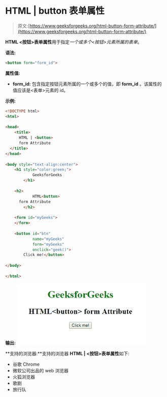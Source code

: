 # HTML | button 表单属性

> 原文:[https://www.geeksforgeeks.org/html-button-form-attribute/](https://www.geeksforgeeks.org/html-button-form-attribute/)

**HTML <按钮>表单属性**用于指定*一个或多个<按钮>元素所属的表单*。

**语法:**

```html
<button form="form_id"> 
```

**属性值:**

*   **form_id:** 包含指定按钮元素所属的一个或多个的值，即 **form_id** 。该属性的值应该是<表单>元素的 id。

**示例:**

```html
<!DOCTYPE html>
<html>

<head>
    <title>
      HTML | <button> 
      form Attribute
  </title>
</head>

<body style="text-align:center">
    <h1 style="color:green;"> 
            GeeksforGeeks 
        </h1>

    <h2> 
            HTML<button> 
      form Attribute 
        </h2>

    <form id="myGeeks">
    </form>

    <button id="btn" 
            name="myGeeks" 
            form="myGeeks" 
            onclick="geek()">
        Click me!</button>

</body>

</html>
```

**输出:**
![](img/6fbe0cda87c1ee5a52fca570d1664019.png)

**支持的浏览器:**支持的浏览器 **HTML | <按钮>表单属性**如下:

*   谷歌 Chrome
*   微软公司出品的 web 浏览器
*   火狐浏览器
*   歌剧
*   旅行队